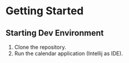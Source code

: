 # Getting Started

## Starting Dev Environment

1. Clone the repository.
2. Run the calendar application (Intellij as IDE).